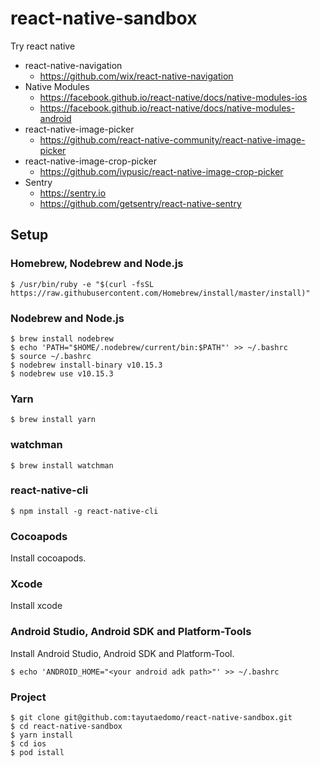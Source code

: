 # react-native-sandbox
Try react native

- react-native-navigation
  - https://github.com/wix/react-native-navigation
- Native Modules
  - https://facebook.github.io/react-native/docs/native-modules-ios
  - https://facebook.github.io/react-native/docs/native-modules-android
- react-native-image-picker
  - https://github.com/react-native-community/react-native-image-picker
- react-native-image-crop-picker
  - https://github.com/ivpusic/react-native-image-crop-picker
- Sentry
  - https://sentry.io
  - https://github.com/getsentry/react-native-sentry


## Setup

### Homebrew, Nodebrew and Node.js
```
$ /usr/bin/ruby -e "$(curl -fsSL https://raw.githubusercontent.com/Homebrew/install/master/install)"
```

### Nodebrew and Node.js
```
$ brew install nodebrew
$ echo 'PATH="$HOME/.nodebrew/current/bin:$PATH"' >> ~/.bashrc
$ source ~/.bashrc
$ nodebrew install-binary v10.15.3
$ nodebrew use v10.15.3
```

### Yarn
```
$ brew install yarn
```

### watchman
```
$ brew install watchman
```

### react-native-cli
```
$ npm install -g react-native-cli
```

### Cocoapods
Install cocoapods.

### Xcode
Install xcode

### Android Studio, Android SDK and Platform-Tools
Install Android Studio, Android SDK and Platform-Tool.

```
$ echo 'ANDROID_HOME="<your android adk path>"' >> ~/.bashrc
```


### Project
```
$ git clone git@github.com:tayutaedomo/react-native-sandbox.git
$ cd react-native-sandbox
$ yarn install
$ cd ios
$ pod istall
```

